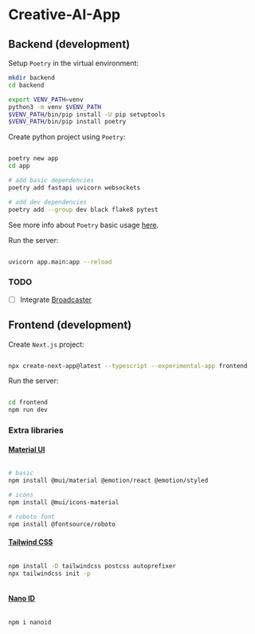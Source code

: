 # Creative-AI-App

## Backend (development)

Setup `Poetry` in the virtual environment:

```zsh
mkdir backend
cd backend

export VENV_PATH=venv
python3 -m venv $VENV_PATH
$VENV_PATH/bin/pip install -U pip setuptools
$VENV_PATH/bin/pip install poetry
```

Create python project using `Poetry`:

```zsh

poetry new app
cd app

# add basic dependencies
poetry add fastapi uvicorn websockets

# add dev dependencies
poetry add --group dev black flake8 pytest
```

See more info about `Poetry` basic usage [here](https://python-poetry.org/docs/basic-usage/).

Run the server:

```zsh

uvicorn app.main:app --reload

```

### TODO

- [ ] Integrate [Broadcaster](https://github.com/encode/broadcaster)

## Frontend (development)

Create `Next.js` project:

```zsh

npx create-next-app@latest --typescript --experimental-app frontend 

```

Run the server:

```zsh

cd frontend
npm run dev

```

### Extra libraries

#### [Material UI](https://mui.com/material-ui/getting-started)

```zsh

# basic
npm install @mui/material @emotion/react @emotion/styled

# icons
npm install @mui/icons-material

# roboto font
npm install @fontsource/roboto

```

#### [Tailwind CSS](https://tailwindcss.com/docs/guides/nextjs#app-directory)

```zsh

npm install -D tailwindcss postcss autoprefixer
npx tailwindcss init -p



```

#### [Nano ID](https://www.npmjs.com/package/nanoid)

```zsh

npm i nanoid

```

